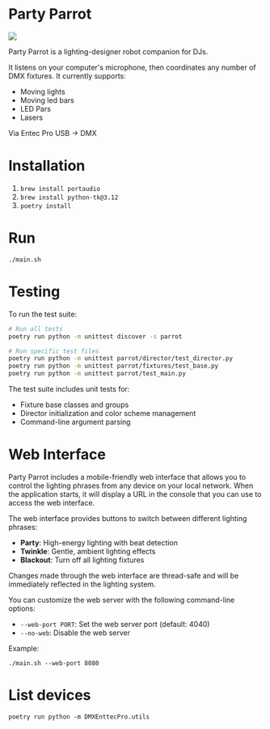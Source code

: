 # Party Parrot

<img src="https://media.giphy.com/media/v1.Y2lkPTc5MGI3NjExNXl1NGRjNzkxeHc1bnpkNjdybXRpOGRlbWk0c2s1aGgyaDZpNHJzaSZlcD12MV9pbnRlcm5hbF9naWZfYnlfaWQmY3Q9Zw/l3q2zVr6cu95nF6O4/giphy.gif" />

Party Parrot is a lighting-designer robot companion for DJs.

It listens on your computer's microphone, then coordinates any number of DMX fixtures. It currently supports:
 - Moving lights
 - Moving led bars
 - LED Pars
 - Lasers

Via Entec Pro USB -> DMX


# Installation

1. `brew install portaudio`
2. `brew install python-tk@3.12`
3. `poetry install`

# Run

`./main.sh`

# Testing

To run the test suite:

```bash
# Run all tests
poetry run python -m unittest discover -s parrot

# Run specific test files
poetry run python -m unittest parrot/director/test_director.py
poetry run python -m unittest parrot/fixtures/test_base.py
poetry run python -m unittest parrot/test_main.py
```

The test suite includes unit tests for:
- Fixture base classes and groups
- Director initialization and color scheme management
- Command-line argument parsing

# Web Interface

Party Parrot includes a mobile-friendly web interface that allows you to control the lighting phrases from any device on your local network. When the application starts, it will display a URL in the console that you can use to access the web interface.

The web interface provides buttons to switch between different lighting phrases:
- **Party**: High-energy lighting with beat detection
- **Twinkle**: Gentle, ambient lighting effects
- **Blackout**: Turn off all lighting fixtures

Changes made through the web interface are thread-safe and will be immediately reflected in the lighting system.

You can customize the web server with the following command-line options:
- `--web-port PORT`: Set the web server port (default: 4040)
- `--no-web`: Disable the web server

Example:
```
./main.sh --web-port 8080
```

# List devices

`poetry run python -m DMXEnttecPro.utils`